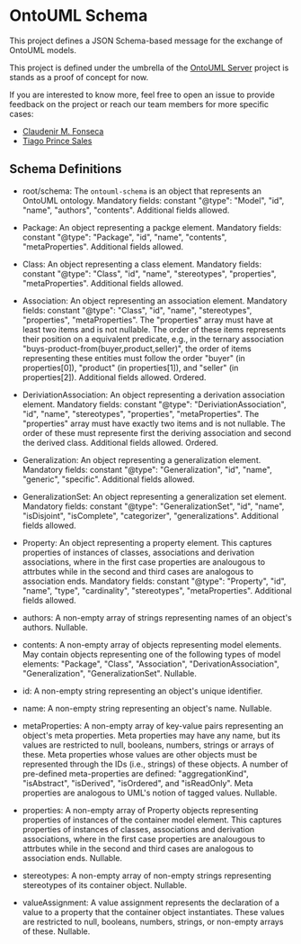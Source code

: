 # OntoUML Schema

This project defines a JSON Schema-based message for the exchange of OntoUML models.

This project is defined under the umbrella of the [OntoUML Server](https://github.com/OntoUML/ontouml-server) project is stands as a proof of concept for now.

If you are interested to know more, feel free to open an issue to provide feedback on the project or reach our team members for more specific cases:
 * [Claudenir M. Fonseca](https://github.com/claudenirmf)
 * [Tiago Prince Sales](https://github.com/tgoprince)

## Schema Definitions

- root/schema:
    The `ontouml-schema` is an object that represents an OntoUML ontology. Mandatory fields: constant "@type": "Model", "id", "name", "authors", "contents". Additional fields allowed.

- Package:
    An object representing a packge element. Mandatory fields: constant "@type": "Package", "id", "name", "contents", "metaProperties". Additional fields allowed.

- Class:
    An object representing a class element. Mandatory fields: constant "@type": "Class", "id", "name", "stereotypes", "properties", "metaProperties". Additional fields allowed.

- Association:
    An object representing an association element. Mandatory fields: constant "@type": "Class", "id", "name", "stereotypes", "properties", "metaProperties". The "properties" array must have at least two items and is not nullable. The order of these items represents their position on a equivalent predicate, e.g., in the ternary association "buys-product-from(buyer,product,seller)", the order of items representing these entities must follow the order "buyer" (in properties[0]), "product" (in properties[1]), and "seller" (in properties[2]). Additional fields allowed. Ordered.

- DeriviationAssociation:
    An object representing a derivation association element. Mandatory fields: constant "@type": "DeriviationAssociation", "id", "name", "stereotypes", "properties", "metaProperties". The "properties" array must have exactly two items and is not nullable. The order of these must represente first the deriving association and second the derived class. Additional fields allowed. Ordered.

- Generalization:
    An object representing a generalization element. Mandatory fields: constant "@type": "Generalization", "id", "name", "generic", "specific". Additional fields allowed.

- GeneralizationSet:
    An object representing a generalization set element. Mandatory fields: constant "@type": "GeneralizationSet", "id", "name", "isDisjoint", "isComplete", "categorizer", "generalizations". Additional fields allowed.

- Property:
    An object representing a property element. This captures properties of instances of classes, associations and derivation associations, where in the first case properties are analougous to attrbutes while in the second and third cases are analogous to association ends. Mandatory fields: constant "@type": "Property", "id", "name", "type", "cardinality", "stereotypes", "metaProperties". Additional fields allowed.

- authors:
    A non-empty array of strings representing names of an object's authors. Nullable.

- contents:
    A non-empty array of objects representing model elements. May contain objects representing one of the following types of model elements: "Package", "Class", "Association", "DerivationAssociation", "Generalization", "GeneralizationSet". Nullable.

- id:
    A non-empty string representing an object's unique identifier.

- name:
    A non-empty string representing an object's name. Nullable.

- metaProperties:
    A non-empty array of key-value pairs representing an object's meta properties. Meta properties may have any name, but its values are restricted to null, booleans, numbers, strings or arrays of these. Meta properties whose values are other objects must be represented through the IDs (i.e., strings) of these objects. A number of pre-defined meta-properties are defined: "aggregationKind", "isAbstract", "isDerived", "isOrdered", and "isReadOnly". Meta properties are analogous to UML's notion of tagged values. Nullable.

- properties:
    A non-empty array of Property objects representing properties of instances of the container model element. This captures properties of instances of classes, associations and derivation associations, where in the first case properties are analougous to attrbutes while in the second and third cases are analogous to association ends. Nullable.

- stereotypes:
    A non-empty array of non-empty strings representing stereotypes of its container object. Nullable.

- valueAssignment:
    A value assignment represents the declaration of a value to a property that the container object instantiates. These values are restricted to null, booleans, numbers, strings, or non-empty arrays of these. Nullable.